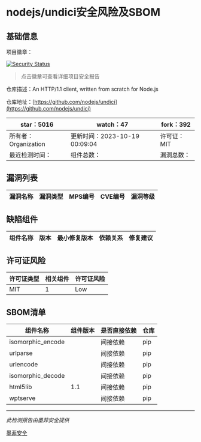 # nodejs/undici安全风险及SBOM

## 基础信息

项目徽章：

[![Security Status](https://www.murphysec.com/platform3/v31/badge/1714721416434991104.svg)](https://www.murphysec.com/console/report/1714721416204304384/1714721416434991104)

> 点击徽章可查看详细项目安全报告

仓库描述：An HTTP/1.1 client, written from scratch for Node.js

仓库地址：[https://github.com/nodejs/undici](https://github.com/nodejs/undici)

| star：5016 | watch：47 | fork：392 |
| ----------- | -------------- | ------------ |
| 所有者：Organization | 更新时间：2023-10-19 00:09:04 | 许可证：MIT |
| 最近检测时间： | 组件总数： | 漏洞总数： |




## 漏洞列表

| 漏洞名称 | 漏洞类型 | MPS编号 | CVE编号 | 漏洞等级 |
| ------- | ------ | ------- | ------ | ----- |





## 缺陷组件

| 组件名称 | 版本 | 最小修复版本 | 依赖关系 | 修复建议 |
| -------- | ---- | ------------ | -------- | -------- |





## 许可证风险

| 许可证类型 | 相关组件 | 许可证风险 |
| ---------- | -------- | ---------- |
|MIT|1|Low|




## SBOM清单

| 组件名称 | 组件版本 | 是否直接依赖 | 仓库 |
| -------- | -------- | ------------ | ---- |
|isomorphic_encode||间接依赖|pip|
|urlparse||间接依赖|pip|
|urlencode||间接依赖|pip|
|isomorphic_decode||间接依赖|pip|
|html5lib|1.1|间接依赖|pip|
|wptserve||间接依赖|pip|


------

*此检测报告由墨菲安全提供*

[墨菲安全](www.murphysec.com)